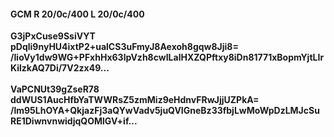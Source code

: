 #### GCM R 20/0c/400 L 20/0c/400
**G3jPxCuse9SsiVYT**<br/>**pDqli9nyHU4ixtP2+ualCS3uFmyJ8Aexoh8gqw8Jji8=**<br/>**/IioVy1dw9WG+PFxhHx63lpVzh8cwILalHXZQPftxy8iDn81771xBopmYjtLIrKilzkAQ7Di/7V2zx49...**<br/><br/>
**VaPCNUt39gZseR78**<br/>**ddWUS1AucHfbYaTWWRsZ5zmMiz9eHdnvFRwJjjUZPkA=**<br/>**/lm95LhOYA+QkjazFj3aQYwVadv5juQVIGneBz33fbjLwMoWpDzLMJcSuRE1DiwnvnwidjqQOMlGV+if...**